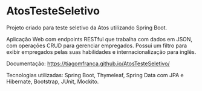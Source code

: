 # AtosTesteSeletivo
Projeto criado para teste seletivo da Atos utilizando Spring Boot.

Aplicação Web com endpoints RESTful que trabalha com dados em JSON, com operações CRUD para gerenciar empregados. Possui um filtro para exibir empregados pelas suas habilidades e internacionalização para inglês.

Documentação:
https://tiagomfranca.github.io/AtosTesteSeletivo/

Tecnologias utilizadas:
Spring Boot, Thymeleaf, Spring Data com JPA e Hibernate, Bootstrap, JUnit, Mockito.
